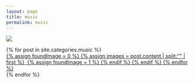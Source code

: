 ```yaml
---
layout: page
title: music
permalink: music
---
```


![](https://i.imgur.com/XxufeAA.jpg)

<div class="grid">
{% for post in site.categories.music %}
  <div class="gridBox">
	<a href="{{ post.url }}">
	{% assign foundImage = 0 %}
	{% assign images = post.content | split:"<img " %}
	{% for image in images %}
		{% if image contains 'src' %}
			{% if foundImage == 0 %}
				{% assign html = image | split:"/>" | first %}
				<img {{ html }} />
				{% assign foundImage = 1 %}
			{% endif %}
		{% endif %}
	{% endfor %}
	</a>
  </div>
{% endfor %}
</div>